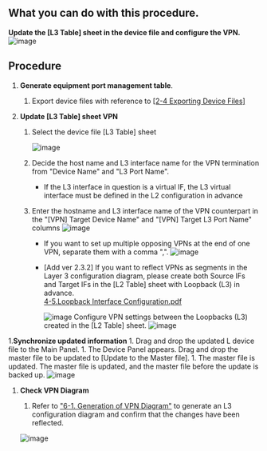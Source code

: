 ## What you can do with this procedure.
**Update the [L3 Table] sheet in the device file and configure the VPN.**
![image](https://github.com/user-attachments/assets/9e495415-183c-4b90-aec6-e0d58549fcfd)



## Procedure
1. **Generate equipment port management table**.
    1. Export device files with reference to [[2-4 Exporting Device Files]](https://github.com/cisco-open/network-sketcher/blob/main/User_Guide/English/2-4%20Exporting%20Device%20Files.pdf)


1. **Update [L3 Table] sheet VPN**
    1. Select the device file [L3 Table] sheet
    
        ![image](https://github.com/cisco-open/network-sketcher/assets/13013736/00958ab0-814b-40b6-a4f0-f5dd5c065cf8)
    
    1. Decide the host name and L3 interface name for the VPN termination from "Device Name" and "L3 Port Name".

       - If the L3 interface in question is a virtual IF, the L3 virtual interface must be defined in the L2 configuration in advance
    1. Enter the hostname and L3 interface name of the VPN counterpart in the "[VPN] Target Device Name" and "[VPN] Target L3 Port Name" columns
    ![image](https://github.com/cisco-open/network-sketcher/assets/13013736/56a3cd76-ebcc-4bd1-a4fd-3925b14f0b2b)
    
          - If you want to set up multiple opposing VPNs at the end of one VPN, separate them with a comma ",".
           ![image](https://github.com/cisco-open/network-sketcher/assets/13013736/a9294e63-4774-4282-b3db-6ccb46c16356)

        - [Add ver 2.3.2] If you want to reflect VPNs as segments in the Layer 3 configuration diagram, please create both Source IFs and Target IFs in the [L2 Table] sheet with Loopback (L3) in advance.<br>
            [4-5.Loopback Interface Configuration.pdf](https://github.com/cisco-open/network-sketcher/blob/main/User_Guide/English/4-5.Loopback%20Interface%20Configuration.pdf)
            
            ![image](https://github.com/user-attachments/assets/9eed6773-ebd5-4ada-ba0c-d2f613004353)
            Configure VPN settings between the Loopbacks (L3) created in the [L2 Table] sheet.
            ![image](https://github.com/user-attachments/assets/d23ddf68-230c-4fec-a8c6-174ce018165b)

1.**Synchronize updated information** 
    1. Drag and drop the updated L device file to the Main Panel. 
    1. The Device Panel appears. Drag and drop the master file to be updated to [Update to the Master file]. 
    1. The master file is updated. The master file is updated, and the master file before the update is backed up.
       ![image](https://github.com/cisco-open/network-sketcher/assets/13013736/994c0f03-fe4b-47ff-ac7e-728e60040021)

1. **Check VPN Diagram**
    1. Refer to ["6-1. Generation of VPN Diagram"](https://github.com/cisco-open/network-sketcher/blob/main/User_Guide/English/6-1.%20Generation%20of%20VPN%20Diagram%20.md) to generate an L3 configuration diagram and confirm that the changes have been reflected.
       
      ![image](https://github.com/user-attachments/assets/d7af45ff-5acd-4466-96bb-6a0bd8a89434)






